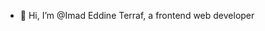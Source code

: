 - 👋 Hi, I’m @Imad Eddine Terraf, a frontend web developer

<!---
Imad-t/Imad-t is a ✨ special ✨ repository because its `README.md` (this file) appears on your GitHub profile.
You can click the Preview link to take a look at your changes.
--->
